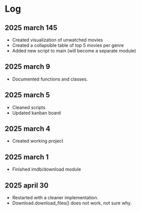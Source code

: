 # Log

## 2025 march 145

- Created visualization of unwatched movies
- Created a collapsible table of top 5 movies per genre
- Added new script to main (will become a separate module)

## 2025 march 9

- Documented functions and classes.

## 2025 march 5

- Cleaned scripts
- Updated kanban board

## 2025 march 4

- Created working project

## 2025 march 1

- Finished imdb/download module

## 2025 april 30

- Restarted with a cleaner implementation.
- Download.download_files() does not work, not sure why.
